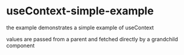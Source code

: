 # useContext-simple-example

the example demonstrates a simple example of useContext

values are passed from a parent and fetched directly by a grandchild component
